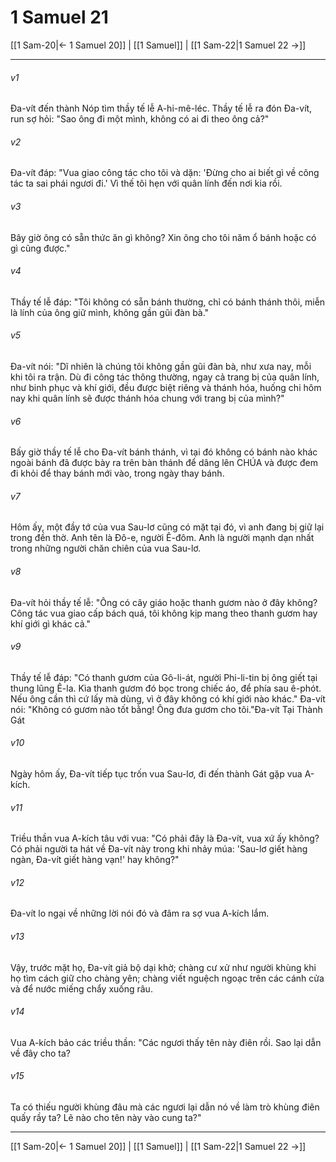 # 1 Samuel 21

[[1 Sam-20|← 1 Samuel 20]] | [[1 Samuel]] | [[1 Sam-22|1 Samuel 22 →]]
***



###### v1 
Đa-vít đến thành Nóp tìm thầy tế lễ A-hi-mê-léc. Thầy tế lễ ra đón Đa-vít, run sợ hỏi: "Sao ông đi một mình, không có ai đi theo ông cả?" 

###### v2 
Đa-vít đáp: "Vua giao công tác cho tôi và dặn: 'Đừng cho ai biết gì về công tác ta sai phái ngươi đi.' Vì thế tôi hẹn với quân lính đến nơi kia rồi. 

###### v3 
Bây giờ ông có sẵn thức ăn gì không? Xin ông cho tôi năm ổ bánh hoặc có gì cũng được." 

###### v4 
Thầy tế lễ đáp: "Tôi không có sẵn bánh thường, chỉ có bánh thánh thôi, miễn là lính của ông giữ mình, không gần gũi đàn bà." 

###### v5 
Đa-vít nói: "Dĩ nhiên là chúng tôi không gần gũi đàn bà, như xưa nay, mỗi khi tôi ra trận. Dù đi công tác thông thường, ngay cả trang bị của quân lính, như binh phục và khí giới, đều được biệt riêng và thánh hóa, huống chi hôm nay khi quân lính sẽ được thánh hóa chung với trang bị của mình?" 

###### v6 
Bấy giờ thầy tế lễ cho Đa-vít bánh thánh, vì tại đó không có bánh nào khác ngoài bánh đã được bày ra trên bàn thánh để dâng lên CHÚA và được đem đi khỏi để thay bánh mới vào, trong ngày thay bánh. 

###### v7 
Hôm ấy, một đầy tớ của vua Sau-lơ cũng có mặt tại đó, vì anh đang bị giữ lại trong đền thờ. Anh tên là Đô-e, người Ê-đôm. Anh là người mạnh dạn nhất trong những người chăn chiên của vua Sau-lơ. 

###### v8 
Đa-vít hỏi thầy tế lễ: "Ông có cây giáo hoặc thanh gươm nào ở đây không? Công tác vua giao cấp bách quá, tôi không kịp mang theo thanh gươm hay khí giới gì khác cả." 

###### v9 
Thầy tế lễ đáp: "Có thanh gươm của Gô-li-át, người Phi-li-tin bị ông giết tại thung lũng Ê-la. Kìa thanh gươm đó bọc trong chiếc áo, để phía sau ê-phót. Nếu ông cần thì cứ lấy mà dùng, vì ở đây không có khí giới nào khác." Đa-vít nói: "Không có gươm nào tốt bằng! Ông đưa gươm cho tôi."Đa-vít Tại Thành Gát 

###### v10 
Ngày hôm ấy, Đa-vít tiếp tục trốn vua Sau-lơ, đi đến thành Gát gặp vua A-kích. 

###### v11 
Triều thần vua A-kích tâu với vua: "Có phải đây là Đa-vít, vua xứ ấy không? Có phải người ta hát về Đa-vít này trong khi nhảy múa: 'Sau-lơ giết hàng ngàn, Đa-vít giết hàng vạn!' hay không?" 

###### v12 
Đa-vít lo ngại về những lời nói đó và đâm ra sợ vua A-kích lắm. 

###### v13 
Vậy, trước mặt họ, Đa-vít giả bộ dại khờ; chàng cư xử như người khùng khi họ tìm cách giữ cho chàng yên; chàng viết nguệch ngoạc trên các cánh cửa và để nước miếng chẩy xuống râu. 

###### v14 
Vua A-kích bảo các triều thần: "Các ngươi thấy tên này điên rồi. Sao lại dẫn về đây cho ta? 

###### v15 
Ta có thiếu người khùng đâu mà các ngươi lại dẫn nó về làm trò khùng điên quấy rầy ta? Lẽ nào cho tên này vào cung ta?"

***
[[1 Sam-20|← 1 Samuel 20]] | [[1 Samuel]] | [[1 Sam-22|1 Samuel 22 →]]
